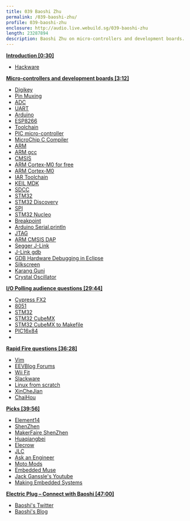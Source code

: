 ```yaml
---
title: 039 Baoshi Zhu
permalink: /039-baoshi-zhu/
profile: 039-baoshi-zhu
enclosure: http://audio.live.webuild.sg/039-baoshi-zhu
length: 23287894
description: Baoshi Zhu on micro-controllers and development boards.
---
```


**[Introduction [0:30]](#t=0:30)**

- [Hackware](https://www.meetup.com/hackware)

**[Micro-controllers and development boards [3:12]](#t=3:12)**

- [Digikey](https://www.digikey.com/)
- [Pin Muxing](https://en.wikipedia.org/wiki/Multiplexer)
- [ADC](https://en.wikipedia.org/wiki/Analog-to-digital_converter)
- [UART](https://en.wikipedia.org/wiki/Universal_asynchronous_receiver/transmitter)
- [Arduino](http://arduino.org)
- [ESP8266](https://espressif.com/en/products/hardware/esp8266ex/overview)
- [Toolchain](https://en.wikipedia.org/wiki/Toolchain)
- [PIC micro-controller](https://www.microchip.com/design-centers/microcontrollers)
- [MicroChip C Compiler](https://www.microchip.com/mplab/compilers)
- [ARM](http://arm.com/)
- [ARM gcc](https://launchpad.net/gcc-arm-embedded)
- [CMSIS](https://github.com/ARM-software/CMSIS_5/)
- [ARM Cortex-M0 for free](https://www.arm.com/about/newsroom/arm-offers-free-access-to-cortex-m0-processor-ip-to-streamline-embedded-soc-design.php)
- [ARM Cortex-M0](https://www.arm.com/products/processors/cortex-m/cortex-m0.php)
- [IAR Toolchain](https://www.iar.com/iar-embedded-workbench/)
- [KEIL MDK](http://www2.keil.com/mdk5)
- [SDCC](http://sdcc.sourceforge.net/)
- [STM32](http://www.st.com/content/st_com/en/products/microcontrollers/stm32-32-bit-arm-cortex-mcus.html)
- [STM32 Discovery](http://www.st.com/en/evaluation-tools/stm32-mcu-discovery-kits.html?querycriteria=productId=LN1848)
- [SPI](https://en.wikipedia.org/wiki/Serial_Peripheral_Interface_Bus)
- [STM32 Nucleo](http://www.st.com/en/evaluation-tools/stm32-mcu-nucleo.html)
- [Breakpoint](https://en.wikipedia.org/wiki/Breakpoint)
- [Arduino Serial.println](https://www.arduino.cc/en/Serial/Println)
- [JTAG](https://www.xjtag.com/about-jtag/what-is-jtag/)
- [ARM CMSIS DAP](http://www.keil.com/support/man/docs/dapdebug/dapdebug_introduction.htm)
- [Segger J-Link](https://www.segger.com/jlink-debug-probes.html)
- [J-Link gdb](https://www.segger.com/jlink-gdb-server.html)
- [GDB Hardware Debugging in Eclipse](http://stm32discovery.nano-age.co.uk/open-source-development-with-the-stm32-discovery/getting-hardware-debuging-working-with-eclipse-and-code-sourcey)
- [Silkscreen](http://www.omnicircuitboards.com/blog/bid/312861/Understanding-PCB-Manufacturing-Silk-Screening)
- [Karang Guni](https://en.wikipedia.org/wiki/Karung_guni)
- [Crystal Oscillator](https://en.wikipedia.org/wiki/Crystal_oscillator)

**[I/O Polling audience questions [29:44]](#t=29:44)**

- [Cypress FX2](http://www.cypress.com/products/ez-usb-fx2lp)
- [8051](https://en.wikipedia.org/wiki/Intel_MCS-51)
- [STM32](http://www.st.com/content/st_com/en/products/microcontrollers/stm32-32-bit-arm-cortex-mcus.html)
- [STM32 CubeMX](http://www.st.com/en/development-tools/stm32cubemx.html)
- [STM32 CubeMX to Makefile](https://github.com/baoshi/CubeMX2Makefile)
- [PIC16x84](https://en.wikipedia.org/wiki/PIC16x84)
- []()


**[Rapid Fire questions  [36:28]](#t=36:28)**

- [Vim](http://www.vim.org/)
- [EEVBlog Forums](http://www.eevblog.com/forum/)
- [Wii Fit](http://wiifit.com/)
- [Slackware](http://www.slackware.com/)
- [Linux from scratch](http://linuxfromscratch.org/)
- [XinCheJian](https://xinchejian.com/)
- [ChaiHou](https://wiki.hackerspaces.org/Chaihuo)

**[Picks [39:56]](#t=39:56)**

- [Element14](http://sg.element14.com/)
- [ShenZhen](https://en.wikipedia.org/wiki/Shenzhen)
- [MakerFaire ShenZhen](http://www.makerfaireshenzhen.com/)
- [Huaqiangbei](https://en.wikipedia.org/wiki/Huaqiangbei)
- [Elecrow](http://www.elecrow.com/)
- [JLC](http://www.sz-jlc.com/)
- [Ask an Engineer](http://adafruit.com/ask)
- [Moto Mods](https://developer.motorola.com/products/mdk)
- [Embedded Muse](http://www.ganssle.com/tem-subunsub.html)
- [Jack Ganssle's Youtube](https://www.youtube.com/channel/UC067MO4ZVsbA8QDJG0qCTJQ/videos)
- [Making Embedded Systems](http://shop.oreilly.com/product/0636920017776.do)


**[Electric Plug  – Connect with Baoshi [47:00]](#t=47:00)**
- [Baoshi's Twitter](http://twitter.com/ba0sh1)
- [Baoshi's Blog](http://www.ba0sh1.com/)
